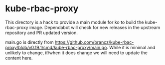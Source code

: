 # kube-rbac-proxy

This directory is a hack to provide a main module for ko to build the kube-rbac-proxy image. Dependabot will check for new releases in the upstream repository and PR updated version.

main.go is directly from https://github.com/brancz/kube-rbac-proxy/blob/v0.19.1/cmd/kube-rbac-proxy/main.go. While it is minimal and unlikely to change, if/when it does change we will need to update the content here.
